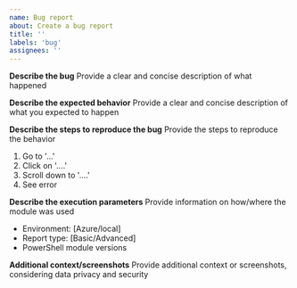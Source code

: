 ```yaml
---
name: Bug report
about: Create a bug report
title: ''
labels: 'bug'
assignees: ''
---
```


**Describe the bug**
Provide a clear and concise description of what happened

**Describe the expected behavior**
Provide a clear and concise description of what you expected to happen

**Describe the steps to reproduce the bug**
Provide the steps to reproduce the behavior

1. Go to '...'
2. Click on '....'
3. Scroll down to '....'
4. See error

**Describe the execution parameters**
Provide information on how/where the module was used

- Environment: [Azure/local]
- Report type: [Basic/Advanced]
- PowerShell module versions

**Additional context/screenshots**
Provide additional context or screenshots, considering data privacy and security
